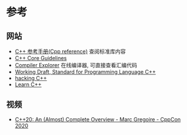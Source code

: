 # 参考

## 网站

- [C++ 参考手册(Cpp reference)](https://zh.cppreference.com/w/cpp) 查阅标准库内容
- [C++ Core Guidelines](https://isocpp.github.io/CppCoreGuidelines/CppCoreGuidelines)
- [Compiler Explorer](https://godbolt.org/) 在线编译器, 可直接查看汇编代码
- [Working Draft, Standard for Programming Language C++](https://eel.is/c++draft/)
- [hacking C++](https://hackingcpp.com/index.html)
- [Learn C++](https://www.learncpp.com/)

## 视频

- [C++20: An (Almost) Complete Overview - Marc Gregoire - CppCon 2020](https://www.youtube.com/watch?v=FRkJCvHWdwQ)
